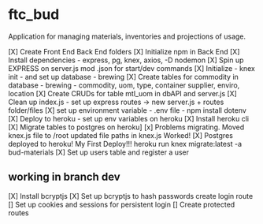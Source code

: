 # ftc_bud
Application for managing materials, inventories and projections of usage.

[X] Create Front End Back End folders
[X] Initialize npm in Back End
[X] Install dependencies - express, pg, knex, axios, -D nodemon
[X] Spin up EXPRESS on server.js mod .json for start/dev commands
[X] Initialize - knex init - and set up database - brewing
[X] Create tables for commodity in database - brewing - commodity, uom, type, container
      supplier, enviro, location
[X] Create CRUDs for table mtl_uom in dbAPI and server.js
[X] Clean up index.js - set up express routes -> new server.js + routes folder/files
[X] set up environment variable - .env file - npm install dotenv
[X] Deploy to heroku - set up env variables on heroku
[X] Install heroku cli
[X] Migrate tables to postgres on heroku]
[x] Problems migrating. Moved knex.js file to /root updated file paths in knex.js Worked!
[X] Postgres deployed to heroku! My First Deploy!!! heroku run knex migrate:latest -a bud-materials
[X] Set up users table and register a user
## working in branch dev
[X] Install bcryptjs
[X] Set up bcryptjs to hash passwords create login route
[] Set up cookies and sessions for persistent login
[] Create protected routes